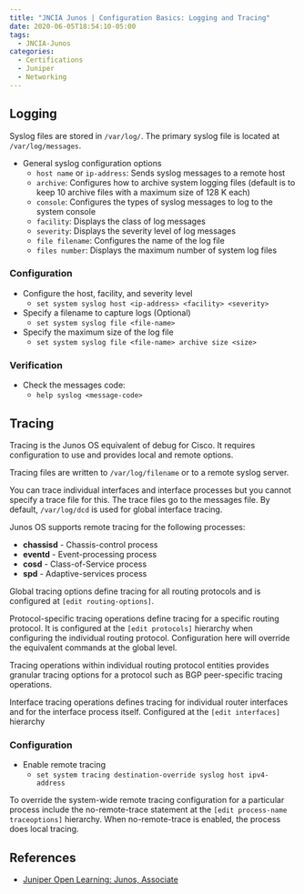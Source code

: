 ```yaml
---
title: "JNCIA Junos | Configuration Basics: Logging and Tracing"
date: 2020-06-05T18:54:10-05:00
tags:
  - JNCIA-Junos
categories:
  - Certifications
  - Juniper
  - Networking
---
```

## Logging
Syslog files are stored in `/var/log/`. The primary syslog file is located at `/var/log/messages`.

  * General syslog configuration options
    * `host name` or `ip-address`: Sends syslog messages to a remote host
    * `archive`: Configures how to archive system logging files (default is to keep 10 archive files with a maximum size of 128 K each)
    * `console`: Configures the types of syslog messages to log to the system console
    * `facility`: Displays the class of log messages
    * `severity`: Displays the severity level of log messages
    * `file filename`: Configures the name of the log file
    * `files number`: Displays the maximum number of system log files

### Configuration
  * Configure the host, facility, and severity level
    * `set system syslog host <ip-address> <facility> <severity>`
  * Specify a filename to capture logs (Optional)
    * `set system syslog file <file-name>`
  * Specify the maximum size of the log file
    * `set system syslog file <file-name> archive size <size>`

### Verification
  * Check the messages code:
    * `help syslog <message-code>`

## Tracing
Tracing is the Junos OS equivalent of debug for Cisco. It requires configuration to use and provides local and remote options.

Tracing files are written to `/var/log/filename` or to a remote syslog server.

You can trace individual interfaces and interface processes but you cannot specify a trace file for this. The trace files go to the messages file. By default, `/var/log/dcd` is used for global interface tracing.

Junos OS supports remote tracing for the following processes:

  * **chassisd** - Chassis-control process
  * **eventd** - Event-processing process
  * **cosd** - Class-of-Service process
  * **spd** - Adaptive-services process

Global tracing options define tracing for all routing protocols and is configured at `[edit routing-options]`.

Protocol-specific tracing operations define tracing for a specific routing protocol. It is configured at the `[edit protocols]` hierarchy when configuring the individual routing protocol. Configuration here will override the equivalent commands at the global level.

Tracing operations within individual routing protocol entities provides granular tracing options for a protocol such as BGP peer-specific tracing operations.

Interface tracing operations defines tracing for individual router interfaces and for the interface process itself. Configured at the `[edit interfaces]` hierarchy

### Configuration
  * Enable remote tracing
    * `set system tracing destination-override syslog host ipv4-address`

To override the system-wide remote tracing configuration for a particular process include the no-remote-trace statement at the `[edit process-name traceoptions]` hierarchy. When no-remote-trace is enabled, the process does local tracing.

## References
  * [Juniper Open Learning: Junos, Associate](https://cloud.contentraven.com/junosgenius/learningpath-detail/1004/3/0/1)

